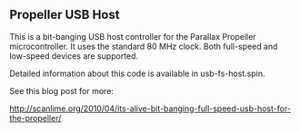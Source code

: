 Propeller USB Host
------------------

This is a bit-banging USB host controller for the Parallax Propeller microcontroller.
It uses the standard 80 MHz clock. Both full-speed and low-speed devices are supported. 

Detailed information about this code is available in usb-fs-host.spin. 



See this blog post for more:

http://scanlime.org/2010/04/its-alive-bit-banging-full-speed-usb-host-for-the-propeller/

